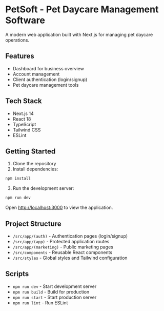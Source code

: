 # PetSoft - Pet Daycare Management Software

A modern web application built with Next.js for managing pet daycare operations.

## Features

- Dashboard for business overview
- Account management
- Client authentication (login/signup)
- Pet daycare management tools

## Tech Stack

- Next.js 14
- React 18
- TypeScript
- Tailwind CSS
- ESLint

## Getting Started

1. Clone the repository
2. Install dependencies:

```bash
npm install
```

3. Run the development server:

```bash
npm run dev
```

Open [http://localhost:3000](http://localhost:3000) to view the application.

## Project Structure

- `/src/app/(auth)` - Authentication pages (login/signup)
- `/src/app/(app)` - Protected application routes
- `/src/app/(marketing)` - Public marketing pages
- `/src/components` - Reusable React components
- `/src/styles` - Global styles and Tailwind configuration

## Scripts

- `npm run dev` - Start development server
- `npm run build` - Build for production
- `npm run start` - Start production server
- `npm run lint` - Run ESLint